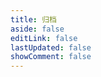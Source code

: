 ```yaml
---
title: 归档
aside: false
editLink: false
lastUpdated: false
showComment: false
---
```


<ClientOnly>
	<Archive />
</ClientOnly>
